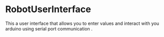 # RobotUserInterface
This a user interface that allows you to enter values and interact with you arduino using serial port communication .
